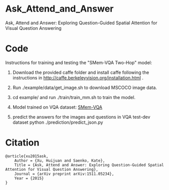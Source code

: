 # Ask_Attend_and_Answer
 
Ask, Attend and Answer: Exploring Question-Guided Spatial Attention for Visual Question Answering


# Code

Instructions for training and testing the "SMem-VQA Two-Hop" model:

1. Download the provided caffe folder and install caffe following the instructions in http://caffe.berkeleyvision.org/installation.html .

2. Run ./example/data/get_image.sh to download MSCOCO image data.

3. cd example/ and
   run ./train/train_mm.sh to train the model.

4. Model trained on VQA dataset: [SMem-VQA](https://drive.google.com/file/d/0BxLtQPBFL-uLUFExNEpHNUIyUzQ/view)

5. predict the answers for the images and questions in VQA test-dev dataset
   python ./prediction/predict_json.py

# Citation

    @article{xu2015ask,
        Author = {Xu, Huijuan and Saenko, Kate},
        Title = {Ask, Attend and Answer: Exploring Question-Guided Spatial Attention for Visual Question Answering},
        Journal = {arXiv preprint arXiv:1511.05234},
        Year = {2015}
    }
